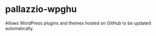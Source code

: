 # pallazzio-wpghu
Allows WordPress plugins and themes hosted on GitHub to be updated automatically.
